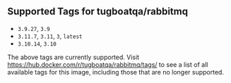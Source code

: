 ## Supported Tags for tugboatqa/rabbitmq

* `3.9.27`, `3.9`
* `3.11.7`, `3.11`, `3`, `latest`
* `3.10.14`, `3.10`

The above tags are currently supported. Visit https://hub.docker.com/r/tugboatqa/rabbitmq/tags/ to see a list of all available tags for this image, including those that are no longer supported.
